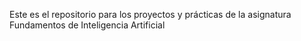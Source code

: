 Este es el repositorio para los proyectos y prácticas de la asignatura Fundamentos de Inteligencia Artificial
